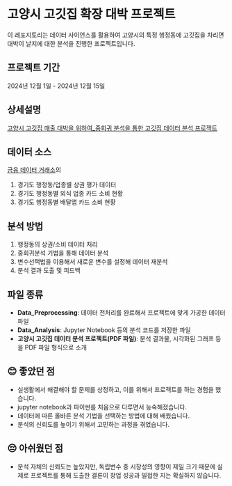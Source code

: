 # 고양시 고깃집 확장 대박 프로젝트
이 레포지토리는 데이터 사이언스를 활용하여 고양시의 특정 행정동에 고깃집을 차리면 대박이 날지에 대한 분석을 진행한 프로젝트입니다.

## 프로젝트 기간
2024년 12월 1일 - 2024년 12월 15일

## 상세설명
[고양시 고깃집 매출 대박을 위하여_중회귀 분석을 통한 고깃집 데이터 분석 프로젝트](https://jun10920.tistory.com/18)

## 데이터 소스
[금융 데이터 거래소](https://example-link.com)의
1. 경기도 행정동/업종별 상권 평가 데이터
2. 경기도 행정동별 외식 업종 카드 소비 현황
3. 경기도 행정동별 배달앱 카드 소비 현황

## 분석 방법
1. 행정동의 상권/소비 데이터 처리
2. 중회귀분석 기법을 통해 데이터 분석
3. 변수선택법을 이용해서 새로운 변수를 설정해 데이터 재분석
5. 분석 결과 도출 및 피드백

## 파일 종류
- **Data_Preprocessing**: 데이터 전처리를 완료해서 프로젝트에 맞게 가공한 데이터 파일
- **Data_Analysis**: Jupyter Notebook 등의 분석 코드를 저장한 파일
- **고양시 고깃집 데이터 분석 프로젝트(PDF 파일)**: 분석 결과물, 시각화된 그래프 등을 PDF 파일 형식으로 소개

## 😊 좋았던 점
- 실생활에서 해결해야 할 문제를 상정하고, 이를 위해서 프로젝트를 하는 경험을 했습니다.
- jupyter notebook과 파이썬를 처음으로 다루면서 능숙해졌습니다.
- 데이터에 따른 올바른 분석 기법을 선택하는 방법에 대해 배웠습니다.
- 분석의 신뢰도를 높이기 위해서 고민하는 과정을 겪었습니다.

## 😔 아쉬웠던 점
- 분석 자체의 신뢰도는 높았지만, 독립변수 중 시장성의 영향이 제일 크기 때문에 실제로 프로젝트를 통해 도출한 결론이 창업 성공과 밀접한 지는 확실하지 않습니다.


